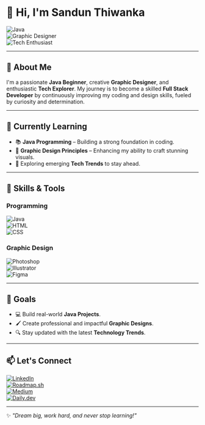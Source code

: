 # 👋 Hi, I'm **Sandun Thiwanka**  

![Java](https://img.shields.io/badge/Java-Beginner-orange?logo=java&logoColor=white)  
![Graphic Designer](https://img.shields.io/badge/Graphic_Designer-Creative-blue?logo=adobe&logoColor=white)  
![Tech Enthusiast](https://img.shields.io/badge/Tech-Enthusiast-green?logo=github&logoColor=white)  

---

## 🌟 **About Me**  
I'm a passionate **Java Beginner**, creative **Graphic Designer**, and enthusiastic **Tech Explorer**. My journey is to become a skilled **Full Stack Developer** by continuously improving my coding and design skills, fueled by curiosity and determination.  

---

## 🌱 **Currently Learning**  
- 📚 **Java Programming** – Building a strong foundation in coding.  
- 🎨 **Graphic Design Principles** – Enhancing my ability to craft stunning visuals.  
- 🚀 Exploring emerging **Tech Trends** to stay ahead.  

---

## 🔧 **Skills & Tools**  
### **Programming**  
![Java](https://img.shields.io/badge/Java-Beginner-orange?logo=java&logoColor=white)  
![HTML](https://img.shields.io/badge/HTML-Basic-blue?logo=html5&logoColor=white)  
![CSS](https://img.shields.io/badge/CSS-Basic-blue?logo=css3&logoColor=white)  

### **Graphic Design**  
![Photoshop](https://img.shields.io/badge/Photoshop-Intermediate-blue?logo=adobephotoshop&logoColor=white)  
![Illustrator](https://img.shields.io/badge/Illustrator-Intermediate-orange?logo=adobeillustrator&logoColor=white)  
![Figma](https://img.shields.io/badge/Figma-Beginner-purple?logo=figma&logoColor=white)  

---

## 🎯 **Goals**  
- 💻 Build real-world **Java Projects**.  
- 🖌️ Create professional and impactful **Graphic Designs**.  
- 🔍 Stay updated with the latest **Technology Trends**.  

---

## 📫 **Let's Connect**  

[![LinkedIn](https://img.shields.io/badge/LinkedIn-Sandun%20Thiwanka-blue?logo=linkedin&logoColor=white)](www.linkedin.com/in/sandun-thiwanka-273734230)  
[![Roadmap.sh](https://img.shields.io/badge/Roadmap.sh-Explore-orange?logo=roadmap.sh&logoColor=white)](https://roadmap.sh/u/sandunthiwanka)  
[![Medium](https://img.shields.io/badge/Medium-Sandun%20Thiwanka-black?logo=medium&logoColor=white)](https://medium.com/@sandunthiwanka904)  
[![Daily.dev](https://img.shields.io/badge/Daily.dev-Tech%20Updates-purple?logo=daily.dev&logoColor=white)](https://app.daily.dev/sandun15)  


---

✨ *"Dream big, work hard, and never stop learning!"*  
